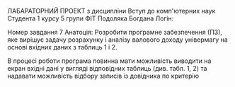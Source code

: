 ЛАБАРАТОРНИЙ ПРОЕКТ
з дисципліни Вступ до комп'ютерних наук
Студента 1 курсу 5 групи ФІТ
Подоляка Богдана
Логін: 

Номер завдання 7
Анатоція: 
Розробити програмне забезпечення (ПЗ), яке вирішує задачу розрахунку і аналізу валового доходу
універмагу на основі вхідних даних з таблиць 1 і 2.

В процесі роботи програма повинна мати можливість виводити на екран вхідні дані у вигляді
відповідних таблиць (див. табл. 1, 2) та надавати можливість відбору записів із довідника по
критерію